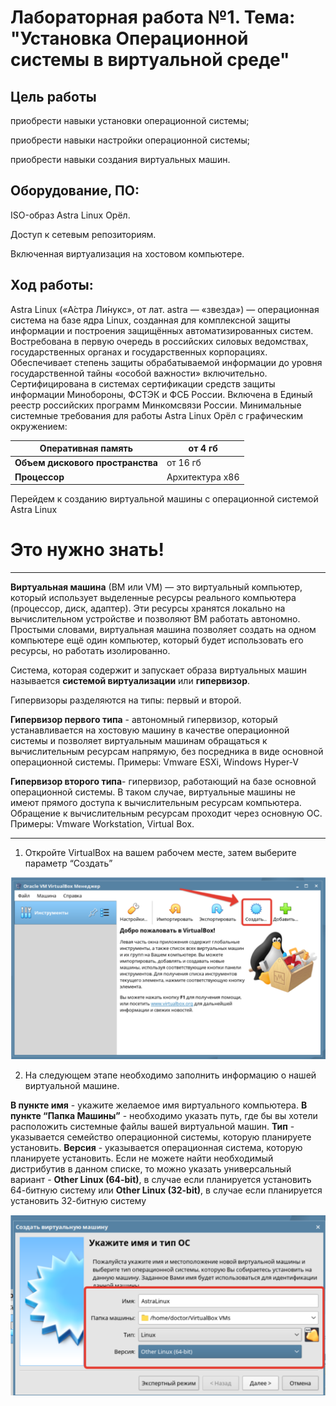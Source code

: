 # Лабораторная работа №1. Тема: "Установка Операционной системы в виртуальной среде"
Цель работы
----------
приобрести навыки установки операционной системы;

приобрести навыки настройки операционной системы;

приобрести навыки создания виртуальных машин.

Оборудование, ПО:
----------
ISO-образ Astra Linux Орёл.

Доступ к сетевым репозиториям.

Включенная виртуализация на хостовом компьютере.

Ход работы:
----------
Astra Linux («А́стра Ли́нукс», от лат. astra — «звезда») — операционная система на
базе ядра Linux, созданная для комплексной защиты информации и построения
защищённых автоматизированных систем. Востребована в первую очередь в
российских силовых ведомствах, государственных органах и государственных
корпорациях. Обеспечивает степень защиты обрабатываемой информации до уровня
государственной тайны «особой важности» включительно. Сертифицирована в
системах сертификации средств защиты информации Минобороны, ФСТЭК и ФСБ
России. Включена в Единый реестр российских программ Минкомсвязи России.
Минимальные системные требования для работы Astra Linux Орёл с графическим
окружением:

 | **Оперативная память** | от 4 гб |
| -------------------| ------------ |
| **Объем дискового пространства**           | от 16 гб
| **Процессор**        | Архитектура x86            |

Перейдем к созданию виртуальной машины с операционной системой Astra Linux

# Это нужно знать!


---------------

**Виртуальная машина** (ВМ или VM) — это виртуальный компьютер, который
использует выделенные ресурсы реального компьютера (процессор, диск, адаптер).
Эти ресурсы хранятся локально на вычислительном устройстве и позволяют ВМ
работать автономно. Простыми словами, виртуальная машина позволяет создать на
одном компьютере ещё один компьютер, который будет использовать его ресурсы, но
работать изолированно.

Система, которая содержит и запускает образа виртуальных машин называется
**системой виртуализации** или **гипервизор**.

Гипервизоры разделяются на типы: первый и второй.

**Гипервизор первого типа** - автономный гипервизор, который устанавливается на
хостовую машину в качестве операционной системы и позволяет виртуальным
машинам обращаться к вычислительным ресурсам напрямую, без посредника в виде
основной операционной системы. Примеры: Vmware ESXi, Windows Hyper-V

**Гипервизор второго типа**- гипервизор, работающий на базе основной операционной
системы. В таком случае, виртуальные машины не имеют прямого доступа к
вычислительным ресурсам компьютера. Обращение к вычислительным ресурсам
проходит через основную ОС. Примеры: Vmware Workstation, Virtual Box.

---------------------
1)  Откройте VirtualBox на вашем рабочем месте, затем выберите параметр “Создать”

![Картинка](./Screen1.png)

2) На следующем этапе необходимо заполнить информацию о нашей виртуальной
машине.

**В пункте имя** - укажите желаемое имя виртуального компьютера.
**В пункте “Папка Машины”** - необходимо указать путь, где бы вы хотели расположить
системные файлы вашей виртуальной машин.
**Тип** -  указывается семейство операционной системы, которую планируете установить.
**Версия** - указывается операционная система, которую планируете установить.
Если не можете найти необходимый дистрибутив в данном списке, то можно указать
универсальный вариант - **Other Linux (64-bit)**, в случае если планируется установить
64-битную систему или **Other Linux (32-bit)**, в случае если планируется установить
32-битную систему


![Картинка](./Screen2.png)
